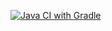 [![Java CI with Gradle](https://github.com/Maqatur/HomeWorkPageObject/actions/workflows/gradle.yml/badge.svg)](https://github.com/Maqatur/HomeWorkPageObject/actions/workflows/gradle.yml)
